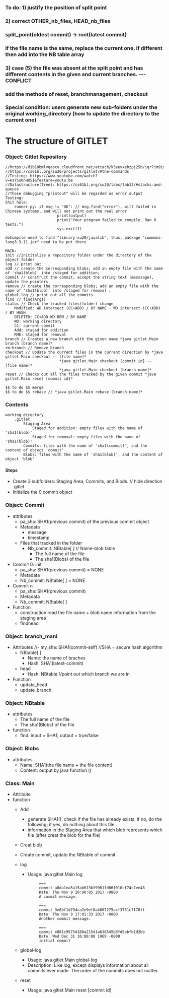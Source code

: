 ### To do: 1) justify the position of split point
### 2) correct OTHER_nb_files, HEAD_nb_files
###    split_point(oldest commit) -> root(latest commit)
###    if the file name is the same, replace the current one, if different then add into the NB table array
### 3) case (5) the file was absent at the split point and has different contents in the given and current branches. ---CONFLICT
 
### add the methods of reset, branchmanagement, checkout

### Special condition: users generate new sub-folders under the original working_directory (how to update the directory to the current one) 

# The structure of GITLET

### Object: Gitlet Repository
    //https://d1b10bmlvqabco.cloudfront.net/attach/k5eevxebzpj25b/jqr7jm9igtc7l5/k97ipfmgmb3n/Gitlet_Slides.pdf
    //https://cs61bl.org/su20/projects/gitlet/#the-commands
    //Testing: https://www.youtube.com/watch?v=ksY5s0nHU5I&feature=youtu.be
    //Datastructure(Tree): https://cs61bl.org/su20/labs/lab12/#stacks-and-queues
    //Those debugging "printout" will be regarded as error output
    Testing:
    Shit hole:
        runner.py: if msg != "OK": // msg.find("error"), will failed in Chinese systems, and will not print out the real error
                           print(output)
                           print("Your program failed to compile. Ran 0 tests.")
                           sys.exit(1)
                           
    doCompile need to find "library-su20/javalib", thus, package "commons-lang3-3.11.jar" need to be put there
    
    MAIN:
    init //inititalize a repository folder under the directory of the object folder
    log // print out
    add // create the corresponding blobs; add an empty file with the name of 'sha1(blob)' into /staged for addition; 
    commit // construct the commit, accept the string text (messsage), update the pointers
    remove // create the corresponding blobs; add an empty file with the name of 'sha1(blob)' into /staged for removal ;
    global-log // print out all the commits
    find // find(Args)
    status // Check the tracked files(folder) change
        Modified: WD intersect (CC+ADD) / BY NAME - WD intersect (CC+ADD) / BY HASH
        DELETED: CC+ADD-WD-REM / BY NAME
        WD: working directory
        CC: current commit
        Add: staged for addition
        RME: staged for removal
    branch // Creates a new branch with the given name *java gitlet.Main branch [branch name]*
    rm-branch // Remove branch
    checkout // Update the current files in the current direction by *java gitlet.Main checkout -- [file name]*
                            *java gitlet.Main checkout [commit id] -- [file name]*
                            *java gitlet.Main checkout [branch name]*
    reset // Checks out all the files tracked by the given commit *java gitlet.Main reset [commit id]*
    
    $$ to do $$ merge
    $$ to do $$ rebase // *java gitlet.Main rebase [branch name]*
    
### Contents
    working directory
        .gitlet
            Staging Area
                Staged for addition: empty files with the name of 'sha1(blob)'
                Staged for removal: empty files with the name of 'sha1(blob)'
            Commits: files with the name of 'sha1(commit)', and the content of object 'commit'
            Blobs: files with the name of 'sha1(blob)', and the content of object 'blob'
    
#### Steps
* Create 3 subfolders: Staging Area, Commits, and Blods. // hide direction .gitlet
* Initialize the 0 commit object


### Object: Commit
* attributes
    - pa_sha: SHA1(previous commit) of the previous commit object
    - Metadata
        - message
        - timestamp
    - Files that tracked in the folder
        - Nb_commit: NBtable[ ] // Name-blob table
            - The full name of the file
            - The sha1(Blobs) of the file
* Commit 0: init
    - pa_sha: SHA1(previous commit) = NONE
    - Metadata
    - Nb_commit: NBtable[ ] = NONE
* Commit n
    - pa_sha: SHA1(previous commit)
    - Metadata
    - Nb_commit: NBtable[ ]
* Function
    - construction
        read the file name + blob name information from the staging area
    - findhead

### Object: branch_mani
* Attributes
    //- my_sha: SHA1(commit-self) //SHA = secure hash algorithm
    - NBtable[ ]
        - Name: the name of braches
        - Hash: SHA1(latest-commit)
    - head
        - Hash: NBtable //point out which branch we are in
* Function
    - update_head
    - update_branch

### Object: NBtable
* attributes
    - The full name of the file
    - The sha1(Blobs) of the file
* function
    - find: input = SHA1; output = true/false

### Object: Blobs
* attributes
    - Name: SHA1(the file name + the file content)
    - Content: output by java function ()

### Class: Main
* Attribute
* function
    - Add
        - generate SHA1(), check if the file has already exists, if no, do the following; if yes, do nothing about this 
          file
        - information in the Staging Area that which blob represents which file (after creat the blob for the file)
    - Creat blob
    - Create commit, update the NBtable of commit
    - log
        - Usage: java gitlet.Main log
    
                   ===
                   commit a0da1ea5a15ab613bf9961fd86f010cf74c7ee48
                   Date: Thu Nov 9 20:00:05 2017 -0800
                   A commit message.
          
                   ===
                   commit 3e8bf1d794ca2e9ef8a4007275acf3751c7170ff
                   Date: Thu Nov 9 17:01:33 2017 -0800
                   Another commit message.
          
                   ===
                   commit e881c9575d180a215d1a636545b8fd9abfb1d2bb
                   Date: Wed Dec 31 16:00:00 1969 -0800
                   initial commit
    - global-log
        - Usage: java gitlet.Main global-log
        - Description: Like log, except displays information about all commits ever made. The order of the commits does not matter.
    
    - reset
        - Usage: java gitlet.Main reset [commit id]
